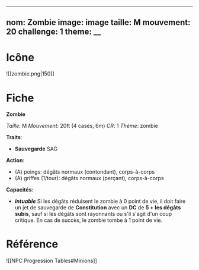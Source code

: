 
---
nom: Zombie
image: __image__
taille: M
mouvement: 20
challenge: 1
theme: __
---

# Icône
![[zombie.png|150]]

# Fiche
**Zombie**

*Taille*: M
*Mouvement*: 20ft (4 cases, 6m)
*CR*:  1
*Thème*:  zombie

**Traits**:
- **Sauvegarde** SAG

**Action**:
- (A) poings: dégâts normaux (contondant), corps-à-corps
- (A) griffes (1/tour): dégâts normaux (perçant), corps-à-corps

**Capacités**:
- _**intuable**_ Si les dégâts réduisent le zombie à 0 point de vie, il doit faire un jet de sauvegarde de **Constitution** avec un **DC** de **5 + les dégâts subis**, sauf si les dégâts sont rayonnants ou s'il s'agit d'un coup critique. En cas de succès, le zombie tombe à 1 point de vie.


# Référence
![[NPC Progression Tables#Minions]]
